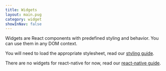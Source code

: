 ```yaml
---
title: Widgets
layout: main.pug
category: widget
showInNav: false
---
```


Widgets are React components with predefined styling and behavior. You can use them in any DOM context.

You will need to load the appropriate stylesheet, read our [styling guide](/guide/Styling.html).

There are no widgets for react-native for now, read our [react-native guide](/guide/React%20native.html).
